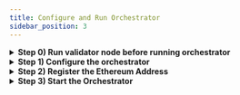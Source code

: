 ```yaml
---
title: Configure and Run Orchestrator
sidebar_position: 3
---
```



<details>
<summary><b>Step 0) Run validator node before running orchestrator</b></summary>

Follow [this guide](./becoming-validator) to become a validator.

</details>

<details>
<summary><b>Step 1) Configure the orchestrator</b></summary>

```jsx
mkdir .router-orchestrator
cp network-config/devnet/10001/orchestrator-config.json ~/.router-orchestrator/config.json
cd ~/.router-orchestrator
```

Update the `chainRpc` in the `config.json` file with a valid EVM RPC Endpoints for all the chains.

Orchestrator also requires access to the validator's Cosmos and Ethereum credentials to sign transactions for the corresponding networks.

### Cosmos Keys

There are two ways to provide the credential access - a keyring with encrypted keys, or just a private key in plaintext.

**1. Cosmos Keyring**

Update the `cosmosPrivateKey` to the validator key name (or account address). Please note that the default keyring backend is `file` and it will try to locate the keys on the disk.

The keyring path must be pointing to homedir of the routerd node, in case keys needs to be reused from there.

**2. Cosmos Private Key (Unsafe)**

Simply update the `cosmosPrivateKey` with Validator's Account private key.

To obtain the validator's Cosmos private key, run `routerd keys unsafe-export-eth-key $VALIDATOR_KEY_NAME`.

### Ethereum Keys

To provide the credential access, a private key in plaintext needs to be provided.

**Ethereum Private Key (Unsafe)**

Simply update the `ethPrivateKey` with a new Ethereum Private Key from a new account.

Then ensure that the Ethereum addresss has balance for all the configured EVM chains. 

</details>

<details>
<summary><b>Step 2) Register the Ethereum Address</b></summary>

Submit `set-orchestrator-address` tx to Routerchain with **orchestrator-router-address** and **orchestrator-eth-address.** 

This tx will register the orchestrator addresses on Routerchain

```
routerd tx attestation set-orchestrator-address [orchestrator-router-address] [orchestrator-eth-address]

Example: routerd tx attestation set-orchestrator-address router1emlu0gy7hju5pywvmkhy529f7s24ydtm49pwcl 0x1E5B81378a1D484169aB9b133FFD97003316e840 --from my-node --home ~/.routerd --keyring-backend file --chain-id router-1  --fees 100000000000000route
```

Successful registration can be verified by checking for Validator's mapped Ethereum address on [list of orchestrators](https://devnet.lcd.routerprotocol.com/router-protocol/router-chain/attestation/list_orchestrators).

</details>

<details>
<summary><b>Step 3) Start the Orchestrator</b></summary>

```jsx
cd ~/.router-orchestrator
router-orchestrator start --reset --config ~/.router-orchestrator/config.json
```

This will start the Orchestrator.

</details>